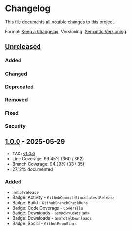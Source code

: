 # Changelog

This file documents all notable changes to this project.

Format: [Keep a Changelog](https://keepachangelog.com/en/1.0.0/),
Versioning: [Semantic Versioning](https://semver.org/spec/v2.0.0.html).

## [Unreleased]
### Added
### Changed
### Deprecated
### Removed
### Fixed
### Security

## [1.0.0] - 2025-05-29
- TAG: [v1.0.0][1.0.0t]
- Line Coverage: 99.45% (360 / 362)
- Branch Coverage: 94.29% (33 / 35)
- 27.12% documented
### Added
- Initial release
- Badge: Activity - `GithubCommitsSinceLatestRelease`
- Badge: Build - `GithubBranchCheckRuns`
- Badge: Code Coverage - `Coveralls`
- Badge: Downloads - `GemDownloadsRank`
- Badge: Downloads - `GemTotalDownloads`
- Badge: Social - `GithubRepoStars`

[Unreleased]: https://gitlab.com/galtzo-floss/shields-badge/-/compare/v1.0.0...HEAD
[1.0.0]: https://gitlab.com/galtzo-floss/shields-badge/-/compare/v1.0.0...v1.0.0
[1.0.0t]: https://gitlab.com/galtzo-floss/shields-badge/-/tags/v1.0.0
